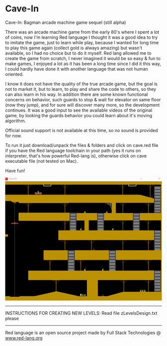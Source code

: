 # Cave-In
Cave-In: Bagman arcade machine game sequel (still alpha)

There was an arcade machine game from the early 80's where I spent a lot of coins, now I'm learning Red language I thought it was a good idea to try to imitate the game, just to learn while play, because I wanted for long time to play this game again (collect gold is always amazing) but wasn't available, so I had no choice but to do it myself. Red lang allowed me to create the game from scratch, I never imagined it would be so easy & fun to make games, I enjoyed a lot as it has been a long time since I did it this way, I could hardly have done it with another language that was not human oriented. 

I know it does not have the quality of the true arcade game, but the goal is not to market it, but to learn, to play and share the code to others, so they can also learn in his way. In addition there are some known functional concerns on behavior, such guards to stop & wait for elevator on same floor (now they jump), and for sure will discover many more, so the development continues. It was a good input to see the available videos of the original game, by looking the guards behavior you could learn about it's moving algorithm.

Official sound support is not available at this time, so no sound is provided for now.

To run it just download/unpack the files & folders and click on cave.red file if you have the Red language toolchain in your path (yes it runs on interpreter, that's how powerful Red-lang is), otherwise click on cave executable file (not tested on Mac).

Have fun!

![Test Image 1](/Level.gif)

**********************************************************************************************************
INSTRUCTIONS FOR CREATING NEW LEVELS: Read file  zLevelsDesign.txt   please
**********************************************************************************************************

Red language is an open source project made by Full Stack Technologies @ www.red-lang.org
